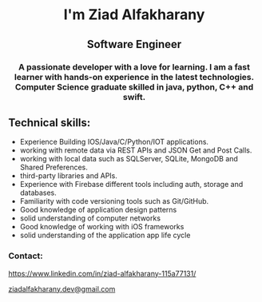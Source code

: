 
<h1 align="center">I'm Ziad Alfakharany</h1>
<h2 align="center">Software Engineer</h2>
<h3 align="center">A passionate developer with a love for learning. I am a fast learner with hands-on experience in the latest technologies. Computer Science graduate skilled in java, python, C++ and swift.
    </h3>

## Technical skills:
- Experience Building IOS/Java/C/Python/IOT applications.
- working with remote data via REST APIs and JSON Get and Post Calls.
- working with local data such as SQLServer, SQLite, MongoDB and Shared Preferences.
- third-party libraries and APIs.
- Experience with Firebase different tools including auth, storage and databases.
- Familiarity with code versioning tools such as Git/GitHub.
- Good knowledge of application design patterns 
- solid understanding of computer networks 
- Good knowledge of working with iOS frameworks
- solid understanding of the application app life cycle

<p align="left">
<h3 align="left">Contact:</h3>


https://www.linkedin.com/in/ziad-alfakharany-115a77131/

ziadalfakharany.dev@gmail.com



